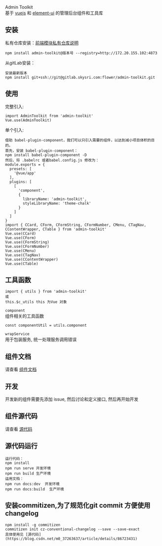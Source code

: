 Admin Toolkit  
基于 [vuejs](https://vuejs.org/) 和 [element-ui](http://element-cn.eleme.io/#/zh-CN) 的管理后台组件和工具库  

## 安装    
私有仓库安装：[前端模块私有仓库说明](http://wiki.skyoss.com/pages/viewpage.action?pageId=35726422)
```
npm install admin-toolkit@版本号 --registry=http://172.20.155.102:4873
```

从gitLab安装：
```
安装最新版本
npm install git+ssh://git@gitlab.skysri.com:flower/admin-toolkit.git
```
## 使用
完整引入:
```
import AdminToolkit from 'admin-toolkit'
Vue.use(AdminToolkit)
```
单个引入:
```
借助 babel-plugin-component，我们可以只引入需要的组件，以达到减小项目体积的目的。
首先，安装 babel-plugin-component：
npm install babel-plugin-component -D
然后，将 .babelrc 或者babel.config.js 修改为：
module.exports = {
  presets: [
    '@vue/app'
  ],
  plugins: [
    [
      'component',
      {
        libraryName: 'admin-toolkit',
        styleLibraryName: 'theme-chalk'
      }
    ]
  ]
}
import { CCard, CForm, CFormString, CFormNumber, CMenu, CTagNav, CContentWrapper, CTable } from 'admin-toolkit'
Vue.use(CCard)
Vue.use(CForm)
Vue.use(CFormString)
Vue.use(CFormNumber)
Vue.use(CMenu)
Vue.use(CTagNav)
Vue.use(CContentWrapper)
Vue.use(CTable)
```
## 工具函数  
```
import { utils } from 'admin-toolkit'
或
this.$c_utils this 为Vue 对象

```

`component`  
组件相关的工具函数

```
const componentUtil = utils.component
```

`wrapService`  
用于包装服务, 统一处理服务调用错误  


## 组件文档
请查看 [组件文档](http://172.20.155.102/admin-toolkit/)  

## 开发  
开发新的组件需要先添加 issue, 然后讨论和定义接口, 然后再开始开发  

## 组件源代码

 请查看 [源代码](http://gitlab.skysri.com/flower/admin-toolkit) 

## 源代码运行
```
运行代码：
npm install
npm run serve 开发环境
npm run build 生产环境
运用文档： 
npm run docs:dev  开发环境
npm run docs:build  生产环境
```
## 安装commitizen,为了规范化git commit 方便使用changelog

```
npm install -g commitizen
commitizen init cz-conventional-changelog --save --save-exact
具体使用见 [源代码](https://blog.csdn.net/m0_37263637/article/details/86723431) 
```